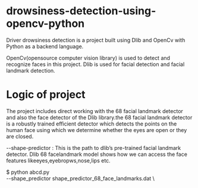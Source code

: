 # drowsiness-detection-using-opencv-python

Driver drowsiness detection is a project built using Dlib and OpenCv with Python as a backend language.

OpenCv(opensource computer vision library) is used to detect and recognize faces in this project.
Dlib is used for facial detection and facial landmark detection.
      
# Logic of project

The project includes direct working with the 68 facial landmark detector and also the face detector of the Dlib library.the 68 facial landmark detector is a robustly trained efficient detector which detects the points on the human face using which we determine whether the eyes are open or they are closed.

--shape-predictor : This is the path to dlib’s pre-trained facial landmark detector.
Dlib 68 facelandmark model shows how we can access the face features likeeyes,eyebropws,nose,lips etc.














$ python abcd.py \
	--shape_predictor shape_predictor_68_face_landmarks.dat \
